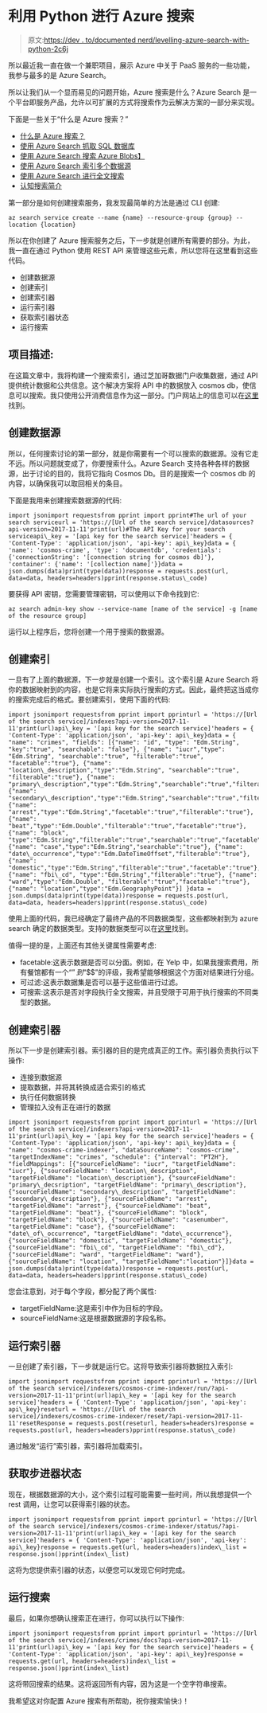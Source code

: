 # 利用 Python 进行 Azure 搜索

> 原文:[https://dev . to/documented nerd/levelling-azure-search-with-python-2c6j](https://dev.to/documentednerd/leveraging-azure-search-with-python-2c6j)

所以最近我一直在做一个兼职项目，展示 Azure 中关于 PaaS 服务的一些功能，我参与最多的是 Azure Search。

所以让我们从一个显而易见的问题开始，Azure 搜索是什么？Azure Search 是一个平台即服务产品，允许以可扩展的方式将搜索作为云解决方案的一部分来实现。

下面是一些关于“什么是 Azure 搜索？”

*   [什么是 Azure 搜索？](https://docs.microsoft.com/en-us/azure/search/search-what-is-azure-search)
*   [使用 Azure Search 抓取 SQL 数据库](https://docs.microsoft.com/en-us/azure/search/search-indexer-tutorial)
*   [使用 Azure Search 搜索 Azure Blobs】](https://docs.microsoft.com/en-us/azure/search/search-semi-structured-data)
*   [使用 Azure Search 索引多个数据源](https://docs.microsoft.com/en-us/azure/search/tutorial-multiple-data-sources)
*   [使用 Azure Search 进行全文搜索](https://docs.microsoft.com/en-us/azure/search/search-lucene-query-architecture)
*   [认知搜索简介](https://docs.microsoft.com/en-us/azure/search/cognitive-search-concept-intro)

第一部分是如何创建搜索服务，我发现最简单的方法是通过 CLI 创建:

```
az search service create --name {name} --resource-group {group} --location {location} 
```

所以在你创建了 Azure 搜索服务之后，下一步就是创建所有需要的部分。为此，我一直在通过 Python 使用 REST API 来管理这些元素，所以您将在这里看到这些代码。

*   创建数据源
*   创建索引
*   创建索引器
*   运行索引器
*   获取索引器状态
*   运行搜索

## [](#project-description)项目描述:

在这篇文章中，我将构建一个搜索索引，通过芝加哥数据门户收集数据，通过 API 提供统计数据和公共信息。这个解决方案将 API 中的数据放入 cosmos db，使信息可以搜索。我只使用公开消费信息作为这一部分。门户网站上的信息可以在[这里](https://data.cityofchicago.org/browse)找到。

## [](#create-the-data-source)创建数据源

所以，任何搜索讨论的第一部分，就是你需要有一个可以搜索的数据源。没有它走不远。所以问题就变成了，你要搜索什么。Azure Search 支持各种各样的数据源，出于讨论的目的，我将它指向 Cosmos Db。目的是搜索一个 cosmos db 的内容，以确保我可以取回相关的条目。

下面是我用来创建搜索数据源的代码:

```
import jsonimport requestsfrom pprint import pprint#The url of your search serviceurl = 'https://[Url of the search service]/datasources?api-version=2017-11-11'print(url)#The API Key for your search serviceapi\_key = '[api key for the search service]'headers = { 'Content-Type': 'application/json', 'api-key': api\_key}data = { 'name': 'cosmos-crime', 'type': 'documentdb', 'credentials': {'connectionString': '[connection string for cosmos db]'}, 'container': {'name': '[collection name]'}}data = json.dumps(data)print(type(data))response = requests.post(url, data=data, headers=headers)pprint(response.status\_code) 
```

要获得 API 密钥，您需要管理密钥，可以使用以下命令找到它:

```
az search admin-key show --service-name [name of the service] -g [name of the resource group] 
```

运行以上程序后，您将创建一个用于搜索的数据源。

## [](#create-an-index)创建索引

一旦有了上面的数据源，下一步就是创建一个索引。这个索引是 Azure Search 将你的数据映射到的内容，也是它将来实际执行搜索的方式。因此，最终把这当成你的搜索完成后的格式。要创建索引，使用下面的代码:

```
import jsonimport requestsfrom pprint import pprinturl = 'https://[Url of the search service]/indexes?api-version=2017-11-11'print(url)api\_key = '[api key for the search service]'headers = { 'Content-Type': 'application/json', 'api-key': api\_key}data = { "name": "crimes", "fields": [{"name": "id", "type": "Edm.String", "key":"true", "searchable": "false"}, {"name": "iucr","type": "Edm.String", "searchable":"true", "filterable":"true", "facetable":"true"}, {"name": "location\_description","type":"Edm.String", "searchable":"true", "filterable":"true"}, {"name": "primary\_description","type":"Edm.String","searchable":"true","filterable":"true"}, {"name": "secondary\_description","type":"Edm.String","searchable":"true","filterable":"true"}, {"name": "arrest","type":"Edm.String","facetable":"true","filterable":"true"}, {"name": "beat","type":"Edm.Double","filterable":"true","facetable":"true"}, {"name": "block", "type":"Edm.String","filterable":"true","searchable":"true","facetable":"true"}, {"name": "case","type":"Edm.String","searchable":"true"}, {"name": "date\_occurrence","type":"Edm.DateTimeOffset","filterable":"true"}, {"name": "domestic","type":"Edm.String","filterable":"true","facetable":"true"}, {"name": "fbi\_cd", "type":"Edm.String","filterable":"true"}, {"name": "ward","type":"Edm.Double", "filterable":"true","facetable":"true"}, {"name": "location","type":"Edm.GeographyPoint"}] }data = json.dumps(data)print(type(data))response = requests.post(url, data=data, headers=headers)pprint(response.status\_code) 
```

使用上面的代码，我已经确定了最终产品的不同数据类型，这些都映射到为 azure search 确定的数据类型。支持的数据类型可以在[这里](https://docs.microsoft.com/en-us/rest/api/searchservice/supported-data-types)找到。

值得一提的是，上面还有其他关键属性需要考虑:

*   facetable:这表示数据是否可以分面。例如，在 Yelp 中，如果我搜索费用，所有餐馆都有一个“$”到“$$$”的评级，我希望能够根据这个方面对结果进行分组。
*   可过滤:这表示数据集是否可以基于这些值进行过滤。
*   可搜索:这表示是否对字段执行全文搜索，并且受限于可用于执行搜索的不同类型的数据。

## [](#creating-an-indexer)创建索引器

所以下一步是创建索引器。索引器的目的是完成真正的工作。索引器负责执行以下操作:

*   连接到数据源
*   提取数据，并将其转换成适合索引的格式
*   执行任何数据转换
*   管理拉入没有正在进行的数据

```
import jsonimport requestsfrom pprint import pprinturl = 'https://[Url of the search service]/indexers?api-version=2017-11-11'print(url)api\_key = '[api key for the search service]'headers = { 'Content-Type': 'application/json', 'api-key': api\_key}data = { "name": "cosmos-crime-indexer", "dataSourceName": "cosmos-crime", "targetIndexName": "crimes", "schedule": {"interval": "PT2H"}, "fieldMappings": [{"sourceFieldName": "iucr", "targetFieldName": "iucr"}, {"sourceFieldName": "location\_description", "targetFieldName": "location\_description"}, {"sourceFieldName": "primary\_decsription", "targetFieldName": "primary\_description"}, {"sourceFieldName": "secondary\_description", "targetFieldName": "secondary\_description"}, {"sourceFieldName": "arrest", "targetFieldName": "arrest"}, {"sourceFieldName": "beat", "targetFieldName": "beat"}, {"sourceFieldName": "block", "targetFieldName": "block"}, {"sourceFieldName": "casenumber", "targetFieldName": "case"}, {"sourceFieldName": "date\_of\_occurrence", "targetFieldName": "date\_occurrence"}, {"sourceFieldName": "domestic", "targetFieldName": "domestic"}, {"sourceFieldName": "fbi\_cd", "targetFieldName": "fbi\_cd"}, {"sourceFieldName": "ward", "targetFieldName": "ward"}, {"sourceFieldName": "location", "targetFieldName":"location"}]}data = json.dumps(data)print(type(data))response = requests.post(url, data=data, headers=headers)pprint(response.status\_code) 
```

您会注意到，对于每个字段，都分配了两个属性:

*   targetFieldName:这是索引中作为目标的字段。
*   sourceFieldName:这是根据数据源的字段名称。

## [](#run-the-indexer)运行索引器

一旦创建了索引器，下一步就是运行它。这将导致索引器将数据拉入索引:

```
import jsonimport requestsfrom pprint import pprinturl = 'https://[Url of the search service]/indexers/cosmos-crime-indexer/run/?api-version=2017-11-11'print(url)api\_key = '[api key for the search service]'headers = { 'Content-Type': 'application/json', 'api-key': api\_key}reseturl = 'https://[Url of the search service]/indexers/cosmos-crime-indexer/reset/?api-version=2017-11-11'resetResponse = requests.post(reseturl, headers=headers)response = requests.post(url, headers=headers)pprint(response.status\_code) 
```

通过触发“运行”索引器，索引器将加载索引。

## [](#getting-the-indexer-status)获取步进器状态

现在，根据数据源的大小，这个索引过程可能需要一些时间，所以我想提供一个 rest 调用，让您可以获得索引器的状态。

```
import jsonimport requestsfrom pprint import pprinturl = 'https://[Url of the search service]/indexers/cosmos-crime-indexer/status/?api-version=2017-11-11'print(url)api\_key = '[api key for the search service]'headers = { 'Content-Type': 'application/json', 'api-key': api\_key}response = requests.get(url, headers=headers)index\_list = response.json()pprint(index\_list) 
```

这将为您提供索引器的状态，以便您可以发现它何时完成。

## [](#run-the-search)运行搜索

最后，如果你想确认搜索正在进行，你可以执行以下操作:

```
import jsonimport requestsfrom pprint import pprinturl = 'https://[Url of the search service]/indexes/crimes/docs?api-version=2017-11-11'print(url)api\_key = '[api key for the search service]'headers = { 'Content-Type': 'application/json', 'api-key': api\_key}response = requests.get(url, headers=headers)index\_list = response.json()pprint(index\_list) 
```

这将带回搜索的结果。这将返回所有内容，因为这是一个空字符串搜索。

我希望这对你配置 Azure 搜索有所帮助，祝你搜索愉快:)！
